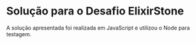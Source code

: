 # Solução para o Desafio ElixirStone
A solução apresentada foi realizada em JavaScript e utilizou o Node para testagem.